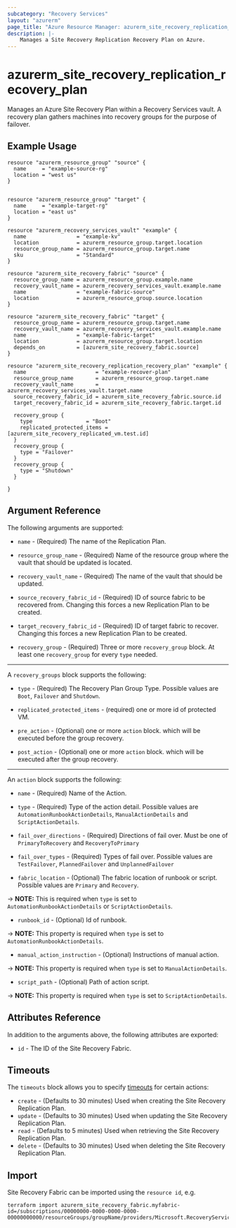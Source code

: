 ```yaml
---
subcategory: "Recovery Services"
layout: "azurerm"
page_title: "Azure Resource Manager: azurerm_site_recovery_replication_recovery_plan"
description: |-
    Manages a Site Recovery Replication Recovery Plan on Azure.
---
```


# azurerm_site_recovery_replication_recovery_plan

Manages an Azure Site Recovery Plan within a Recovery Services vault. A recovery plan gathers machines into recovery groups for the purpose of failover.

## Example Usage

```hcl
resource "azurerm_resource_group" "source" {
  name     = "example-source-rg"
  location = "west us"
}


resource "azurerm_resource_group" "target" {
  name     = "example-target-rg"
  location = "east us"
}

resource "azurerm_recovery_services_vault" "example" {
  name                = "example-kv"
  location            = azurerm_resource_group.target.location
  resource_group_name = azurerm_resource_group.target.name
  sku                 = "Standard"
}

resource "azurerm_site_recovery_fabric" "source" {
  resource_group_name = azurerm_resource_group.example.name
  recovery_vault_name = azurerm_recovery_services_vault.example.name
  name                = "example-fabric-source"
  location            = azurerm_resource_group.source.location
}

resource "azurerm_site_recovery_fabric" "target" {
  resource_group_name = azurerm_resource_group.target.name
  recovery_vault_name = azurerm_recovery_services_vault.example.name
  name                = "example-fabric-target"
  location            = azurerm_resource_group.target.location
  depends_on          = [azurerm_site_recovery_fabric.source]
}

resource "azurerm_site_recovery_replication_recovery_plan" "example" {
  name                      = "example-recover-plan"
  resource_group_name       = azurerm_resource_group.target.name
  recovery_vault_name       = azurerm_recovery_services_vault.target.name
  source_recovery_fabric_id = azurerm_site_recovery_fabric.source.id
  target_recovery_fabric_id = azurerm_site_recovery_fabric.target.id

  recovery_group {
    type                 = "Boot"
    replicated_protected_items = [azurerm_site_recovery_replicated_vm.test.id]
  }
  recovery_group {
    type = "Failover"
  }
  recovery_group {
    type = "Shutdown"
  }

}
```

## Argument Reference

The following arguments are supported:

* `name` - (Required) The name of the Replication Plan.

* `resource_group_name` - (Required) Name of the resource group where the vault that should be updated is located.

* `recovery_vault_name` - (Required) The name of the vault that should be updated.

* `source_recovery_fabric_id` - (Required) ID of source fabric to be recovered from. Changing this forces a new Replication Plan to be created.

* `target_recovery_fabric_id` - (Required) ID of target fabric to recover. Changing this forces a new Replication Plan to be created.

* `recovery_group` - (Required) Three or more `recovery_group` block. At least one `recovery_group` for every `type` needed.

---

A `recovery_groups` block supports the following:

*  `type` - (Required) The Recovery Plan Group Type. Possible values are `Boot`, `Failover` and `Shutdown`.

* `replicated_protected_items` - (required) one or more id of protected VM.

* `pre_action` - (Optional) one or more `action` block. which will be executed before the group recovery.

* `post_action` - (Optional) one or more `action` block. which will be executed after the group recovery.

---

An `action` block supports the following:

* `name` - (Required) Name of the Action.

* `type` - (Required) Type of the action detail. Possible values are `AutomationRunbookActionDetails`, `ManualActionDetails` and `ScriptActionDetails`.

* `fail_over_directions` - (Required) Directions of fail over. Must be one of `PrimaryToRecovery` and `RecoveryToPrimary`

* `fail_over_types` - (Required) Types of fail over. Possible values are `TestFailover`, `PlannedFailover` and `UnplannedFailover`

* `fabric_location` - (Optional) The fabric location of runbook or script. Possible values are `Primary` and `Recovery`.

-> **NOTE:** This is required when `type` is set to `AutomationRunbookActionDetails` or `ScriptActionDetails`.

* `runbook_id` - (Optional) Id of runbook.

-> **NOTE:** This property is required when `type` is set to `AutomationRunbookActionDetails`.

* `manual_action_instruction` - (Optional) Instructions of manual action.

-> **NOTE:** This property is required when `type` is set to `ManualActionDetails`.

* `script_path` - (Optional) Path of action script.

-> **NOTE:** This property is required when `type` is set to `ScriptActionDetails`.


## Attributes Reference

In addition to the arguments above, the following attributes are exported:

* `id` - The ID of the Site Recovery Fabric.

## Timeouts

The `timeouts` block allows you to specify [timeouts](https://www.terraform.io/language/resources/syntax#operation-timeouts) for certain actions:

* `create` - (Defaults to 30 minutes) Used when creating the Site Recovery Replication Plan.
* `update` - (Defaults to 30 minutes) Used when updating the Site Recovery Replication Plan.
* `read` - (Defaults to 5 minutes) Used when retrieving the Site Recovery Replication Plan.
* `delete` - (Defaults to 30 minutes) Used when deleting the Site Recovery Replication Plan.

## Import

Site Recovery Fabric can be imported using the `resource id`, e.g.

```shell
terraform import azurerm_site_recovery_fabric.myfabric-id=/subscriptions/00000000-0000-0000-0000-00000000000/resourceGroups/groupName/providers/Microsoft.RecoveryServices/vaults/vaultName/replicationRecoveryPlans/planName
```
